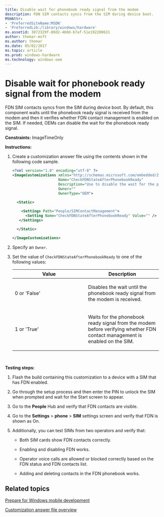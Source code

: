 ```yaml
---
title: Disable wait for phonebook ready signal from the modem
description: FDN SIM contacts syncs from the SIM during device boot.
MSHAttr:
- 'PreferredSiteName:MSDN'
- 'PreferredLib:/library/windows/hardware'
ms.assetid: 3872329f-80d2-460d-b7af-51e192200631
author: themar-msft
ms.author: themar
ms.date: 05/02/2017
ms.topic: article
ms.prod: windows-hardware
ms.technology: windows-oem
---
```


# Disable wait for phonebook ready signal from the modem


FDN SIM contacts syncs from the SIM during device boot. By default, this component waits until the phonebook ready signal is received from the modem and then it verifies whether FDN contact management is enabled on the SIM. If needed, OEMs can disable the wait for the phonebook ready signal.

<a href="" id="constraints---imagetimeonly"></a>**Constraints:** ImageTimeOnly  

<a href="" id="instructions-"></a>**Instructions:**  
1.  Create a customization answer file using the contents shown in the following code sample.

    ```XML
    <?xml version="1.0" encoding="utf-8" ?>  
    <ImageCustomizations xmlns="http://schemas.microsoft.com/embedded/2004/10/ImageUpdate"  
                         Name="CheckFDNStateAfterPhonebookReady"  
                         Description="Use to disable the wait for the phonebook ready signal from the modem."  
                         Owner=""  
                         OwnerType="OEM"> 
      
      <Static>  

        <Settings Path="People/SIMContactManagement">  
          <Setting Name="CheckFDNStateAfterPhonebookReady" Value="" /> 
       </Settings>  

      </Static>

    </ImageCustomizations>
    ```

2.  Specify an `Owner`.

3.  Set the value of `CheckFDNStateAfterPhonebookReady` to one of the following values:

    <table>
    <colgroup>
    <col width="50%" />
    <col width="50%" />
    </colgroup>
    <thead>
    <tr class="header">
    <th>Value</th>
    <th>Description</th>
    </tr>
    </thead>
    <tbody>
    <tr class="odd">
    <td><p>0 or 'False'</p></td>
    <td><p>Disables the wait until the phonebook ready signal from the modem is received.</p></td>
    </tr>
    <tr class="even">
    <td><p>1 or 'True'</p></td>
    <td><p>Waits for the phonebook ready signal from the modem before verifying whether FDN contact management is enabled on the SIM.</p></td>
    </tr>
    </tbody>
    </table>

     

<a href="" id="testing-steps-"></a>**Testing steps:**  
1.  Flash the build containing this customization to a device with a SIM that has FDN enabled.

2.  Go through the setup process and then enter the PIN to unlock the SIM when prompted and wait for the Start screen to appear.

3.  Go to the **People** Hub and verify that FDN contacts are visible.

4.  Go to the **Settings** &gt; **phone** &gt; **SIM** settings screen and verify that FDN is shown as On.

5.  Additionally, you can test SIMs from two operators and verify that:

    -   Both SIM cards show FDN contacts correctly.

    -   Enabling and disabling FDN works.

    -   Operator voice calls are allowed or blocked correctly based on the FDN status and FDN contacts list.

    -   Adding and deleting contacts in the FDN phonebook works.

## Related topics

[Prepare for Windows mobile development](https://docs.microsoft.com/en-us/windows-hardware/manufacture/mobile/preparing-for-windows-mobile-development)

[Customization answer file overview](https://docs.microsoft.com/en-us/windows-hardware/customize/mobile/mcsf/customization-answer-file)
